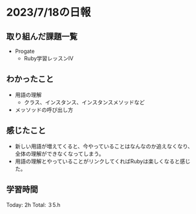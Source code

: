 # 2023/7/18の日報
## 取り組んだ課題一覧
* Progate
   * Ruby学習レッスンⅣ
## わかったこと
* 用語の理解
  * クラス、インスタンス、インスタンスメソッドなど
* メッソッドの呼び出し方
## 感じたこと
* 新しい用語が増えてくると、今やっていることはなんなのか追えなくなり、全体の理解ができなくなってしまう。
* 用語の理解とやっていることがリンクしてくればRubyは楽しくなると感じた。
## 学習時間
Today: 2h
Total: ３5.h
